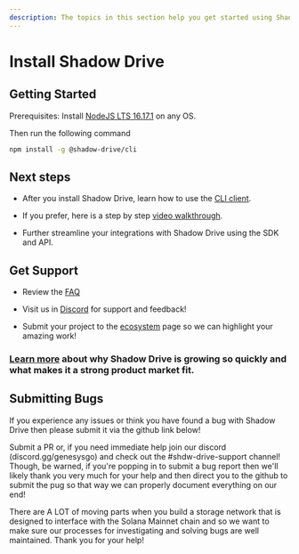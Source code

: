 ```yaml
---
description: The topics in this section help you get started using Shadow Drive storage
---
```


# Install Shadow Drive

## Getting Started

Prerequisites: Install [NodeJS LTS 16.17.1](https://nodejs.org/en/download/) on any OS. 

Then run the following command

```bash
npm install -g @shadow-drive/cli
```

## Next steps
* After you install Shadow Drive, learn how to use the [CLI client](the-cli.md).

* If you prefer, here is a step by step [video walkthrough](https://www.youtube.com/watch?v=MfSuzFDDQ30).

* Further streamline your integrations with Shadow Drive using the SDK and API.

## Get Support

* Review the [FAQ]()

* Visit us in [Discord]() for support and feedback!

* Submit your project to the [ecosystem]() page so we can highlight your amazing work!

### [Learn more](/learn/storage-services/README.md) about why Shadow Drive is growing so quickly and what makes it a strong product market fit.

## Submitting Bugs

If you experience any issues or think you have found a bug with Shadow Drive then please submit it via the github link below!

Submit a PR or, if you need immediate help join our discord (discord.gg/genesysgo) and check out the #shdw-drive-support channel! Though, be warned, if you're popping in to submit a bug report then we'll likely thank you very much for your help and then direct you to the github to submit the pug so that way we can properly document everything on our end!

There are A LOT of moving parts when you build a storage network that is designed to interface with the Solana Mainnet chain and so we want to make sure our processes for investigating and solving bugs are well maintained.
Thank you for your help!